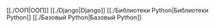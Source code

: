 [[./ООП|ООП]]
[[./Django|Django]]
[[./Библиотеки Python|Библиотеки Python]]
[[./Базовый Python|Базовый Python]]